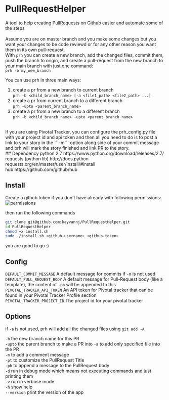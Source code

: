 # PullRequestHelper
A tool to help creating PullRequests on Github easier and automate some of the steps
<br><br>
Assume you are on master branch and you make some changes but you want your changes to be code reviewd or for any other reason you want them in its own pull-request.<br>
With ```prh``` you can create a new branch, add the changed files, commit them, push the branch to origin, and create a pull-request from the new branch to your main branch with just one command:<br>
```prh -b my_new_branch```<br>

You can use prh in three main ways:<br>
1) create a pr from a new branch to current branch<br>
    ```prh -b <child_branch_name> [-a <file1_path> <file2_path> ...]```<br>
2) create a pr from current branch to a different branch<br>
    ```prh -upto <parent_branch_name>```<br>
3) create a pr from a new branch to a different branch<br>
    ```prh -b <child_branch_name> -upto <parent_branch_name>```<br>
<br>
If you are using Pivotal Tracker, you can configure the prh_config.py file with 
your project id and api token and then all you need to do is to post a link to 
your story in the ```-m``` option along side of your commit message and prh will mark the 
story finished and link PR to the story.  
<br>
## Dependency
python 2.7 https://www.python.org/download/releases/2.7/<br>
requests (python lib) http://docs.python-requests.org/en/master/user/install/#install<br>
hub https://github.com/github/hub<br>

## Install

Create a github token if you don't have already with following permissions:
![permissions](\permissions.png)

then run the following commands
```bash
git clone git@github.com:kayvannj/PullRequestHelper.git
cd PullRequestHelper
chmod +x install.sh
sudo ./install.sh <github-username> <github-token>
```
you are good to go :)

## Config
`DEFAULT_COMMIT_MESSAGE` A default message for commits if `-m` is not used<br>
`DEFAULT_PULL_REQUEST_BODY` A default message for Pull-Request body (like a template), the content of `-pb` will be appended to this<br>
`PIVOTAL_TRACKER_API_TOKEN` An API token for Pivotal tracker that can be found in your Pivotal Tracker Profile section<br>
`PIVOTAL_TRACKER_PROJECT_ID` The project id for your pivotal tracker<br>

## Options
if `-a`  is not used, prh will add all the changed files using `git add -A`<br>

`-b` the new branch name for this PR<br>
`-upto` the parent branch to make a PR into
`-a`  to add only specified file into the PR<br>
`-m`  to add a comment message<br>
`-pt` to customize the PullRequest Title<br>
`-pb` to append a message to the PullRequest body<br>
`-d`  run in debug mode which means not executing commands and just printing them<br>
`-v`  run in verbose mode<br>
`-h`  show help<br>
`--version` print the version of the app<br>
